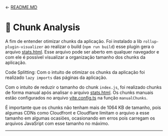 <- [README.MD](../README.MD)

# **🦩 Chunk Analysis**

A fim de entender otimizar chunks da aplicação. Foi instalado a lib `rollup-plugin-visualizer` ao realizar o build (`npm run build`) esse plugin gera o arquivo [stats.html](../stats.html). Esse arquivo pode ser aberto em qualquer navegador e com ele é possível visualizar a organização tamanho dos chunks da aplicação. 


Code Splitting: Com o intuito de otimizar os chunks da aplicação foi realizado `lazy imports` das páginas da aplicação.

Com o intuito de reduzir o tamanho do chunk `index.js`, foi realizado chunks de forma manual após analisar o arquivo [stats.html](../stats.html). Os chunks manuais estão configurados no arquivo [vite.config.ts](../vite.config.ts) na função `manualChunks`.

É importante que os chunks não tenham mais de 1064 KB de tamanho, pois algumas CDNs como Cloudfront e Cloudflare limitam o arquivo a esse tamanho em algumas ocasiões, ocasionando em erros pois carregam os arquivos JavaSript com esse tamanho no máximo.

---